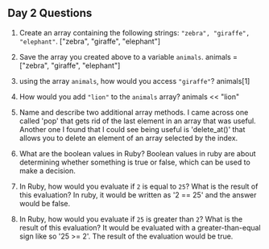 ## Day 2 Questions

1. Create an array containing the following strings: `"zebra", "giraffe", "elephant"`.
["zebra", "giraffe", "elephant"]

1. Save the array you created above to a variable `animals`.
animals = ["zebra", "giraffe", "elephant"]

1. using the array `animals`, how would you access `"giraffe"`?
animals[1]

1. How would you add `"lion"` to the `animals` array?
animals << "lion"

1. Name and describe two additional array methods.
I came across one called 'pop' that gets rid of the last element in an array that was useful. Another one I found that I could see being useful is 'delete_at()' that allows you to delete an element of an array selected by the index.

1. What are the boolean values in Ruby?
Boolean values in ruby are about determining whether something is true or false, which can be used to make a decision.

1. In Ruby, how would you evaluate if `2` is equal to `25`? What is the result of this evaluation?
In ruby, it would be written as '2 == 25' and the answer would be false.

1. In Ruby, how would you evaluate if `25` is greater than `2`? What is the result of this evaluation?
It would be evaluated with a greater-than-equal sign like so '25 >= 2'. The result of the evaluation would be true.
